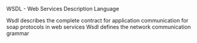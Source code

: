 WSDL - Web Services Description Language

Wsdl describes the complete contract for application communication for soap protocols in web services
Wsdl defines the network communication grammar
